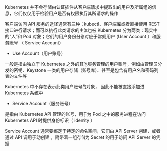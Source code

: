 Kubernetes 并不会存储由认证插件从客户端请求中提取出的用户及所属组的信息，它们仅仅用于检验用户是否有权限执行其所请求的操作

客户端访问 API 服务的途径通常有三种：kubectl、客户端库或者直接使用 REST接口进行请求；而可以执行此类请求的主体也被 Kubernetes 分为两类：现实中的“人”和 Pod 对象；它们的用户身份分别对应于常规用户 (User Account ）和服务账号 （ Service Account）

- Use Account（用户账号）

一般是指由独立于 Kubernetes 之外的其他服务管理的用户账号，例如由管理员分发的密钥、Keystone 一类的用户存储（账号库）、甚至是包含有用户名和密码列表的文件等

Kubernetes 中不存在表示此类用户账号的对象， 因此不能被直接添加进 Kubernetes 系统中

- Service Account（服务账号）

是指由 Kubernetes API 管理的账号，用于为 Pod 之中的服务进程在访问 Kubernetes API 时提供身份标识（ identity ） 

Service Account 通常要绑定于特定的命名空间，它们由 API Server 创建，或者通过 API 调用于动创建 ，附带着一组存储为 Secret 的用于访问 API Server 的凭据

